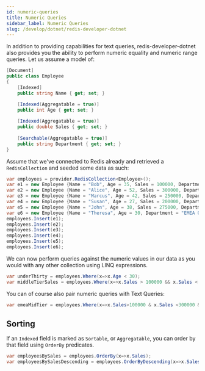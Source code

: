 ```yaml
---
id: numeric-queries
title: Numeric Queries
sidebar_label: Numeric Queries
slug: /develop/dotnet/redis-developer-dotnet
---
```


In addition to providing capabilities for text queries, redis-developer-dotnet also provides you the ability to perform numeric equality and numeric range queries. Let us assume a model of:

```csharp
[Document]
public class Employee
{
    [Indexed]
    public string Name { get; set; }

    [Indexed(Aggregatable = true)]
    public int Age { get; set; }
    
    [Indexed(Aggregatable = true)]
    public double Sales { get; set; }    
    
    [Searchable(Aggregatable = true)]
    public string Department { get; set; }
}
```

Assume that we've connected to Redis already and retrieved a `RedisCollection` and seeded some data as such:

```csharp
var employees = provider.RedisCollection<Employee>();
var e1 = new Employee {Name = "Bob", Age = 35, Sales = 100000, Department = "EMEA Sales"};
var e2 = new Employee {Name = "Alice", Age = 52, Sales = 300000, Department = "Partner Sales"};
var e3 = new Employee {Name = "Marcus", Age = 42, Sales = 250000, Department = "NA Sales"};
var e4 = new Employee {Name = "Susan", Age = 27, Sales = 200000, Department = "EMEA Sales"};
var e5 = new Employee {Name = "John", Age = 38, Sales = 275000, Department = "APAC Sales"};
var e6 = new Employee {Name = "Theresa", Age = 30, Department = "EMEA Ops"};
employees.Insert(e1);
employees.Insert(e2);
employees.Insert(e3);
employees.Insert(e4);
employees.Insert(e5);
employees.Insert(e6);
```

We can now perform queries against the numeric values in our data as you would with any other collection using LINQ expressions.

```csharp
var underThirty = employees.Where(x=>x.Age < 30);
var middleTierSales = employees.Where(x=>x.Sales > 100000 && x.Sales < 300000);
```

You can of course also pair numeric queries with Text Queries:

```csharp
var emeaMidTier = employees.Where(x=>x.Sales>100000 & x.Sales <300000 && x.Department == "EMEA");
```

## Sorting

If an `Indexed` field is marked as `Sortable`, or `Aggregatable`, you can order by that field using `OrderBy` predicates.

```csharp
var employeesBySales = employees.OrderBy(x=>x.Sales);
var employeesBySalesDescending = employees.OrderByDescending(x=>x.Sales);
```